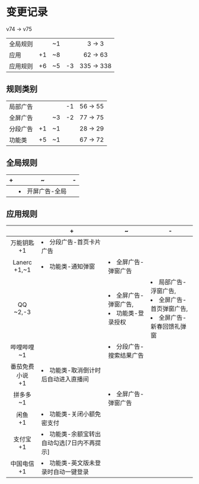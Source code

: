 # 变更记录

v74 -> v75

||||||
|-|:-:|:-:|:-:|:-:|
|全局规则||~1||3 -> 3|
|应用|+1|~8||62 -> 63|
|应用规则|+6|~5|-3|335 -> 338|

## 规则类别

||||||
|-|:-:|:-:|:-:|:-:|
|局部广告|||-1|56 -> 55|
|全屏广告||~3|-2|77 -> 75|
|分段广告|+1|~1||28 -> 29|
|功能类|+5|~1||67 -> 72|

## 全局规则

|+|~|-|
|-|-|-|
||<li>开屏广告-全局||

## 应用规则

||+|~|-|
|:-:|-|-|-|
|万能钥匙<br>+1|<li>分段广告-首页卡片广告|||
|Lanerc<br>+1,~1|<li>功能类-通知弹窗|<li>全屏广告-弹窗广告||
|QQ<br>~2,-3||<li>全屏广告-弹窗广告,<li>功能类-登录授权|<li>局部广告-浮窗广告,<li>全屏广告-首页弹窗广告,<li>全屏广告-新春回馈礼弹窗|
|哔哩哔哩<br>~1||<li>分段广告-搜索结果广告||
|番茄免费小说<br>+1|<li>功能类-取消倒计时后自动进入直播间|||
|拼多多<br>~1||<li>全屏广告-弹窗广告||
|闲鱼<br>+1|<li>功能类-关闭小额免密支付|||
|支付宝<br>+1|<li>功能类-余额宝转出自动勾选[7日内不再提示]|||
|中国电信<br>+1|<li>功能类-英文版未登录时自动一键登录|||
